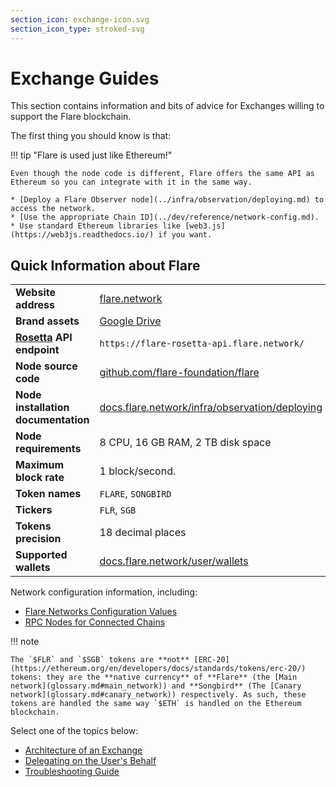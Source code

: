 ```yaml
---
section_icon: exchange-icon.svg
section_icon_type: stroked-svg
---
```


# Exchange Guides

This section contains information and bits of advice for Exchanges willing to support the Flare blockchain.

The first thing you should know is that:

!!! tip "Flare is used just like Ethereum!"

    Even though the node code is different, Flare offers the same API as Ethereum so you can integrate with it in the same way.

    * [Deploy a Flare Observer node](../infra/observation/deploying.md) to access the network.
    * [Use the appropriate Chain ID](../dev/reference/network-config.md).
    * Use standard Ethereum libraries like [web3.js](https://web3js.readthedocs.io/) if you want.

## Quick Information about Flare

|                                         |                                                                                     |
| --------------------------------------- | ----------------------------------------------------------------------------------- |
| **Website address**                     | [flare.network](https://flare.network)                                              |
| **Brand assets**                        | [Google Drive][brand-assets]                                                        |
| **[Rosetta][rosetta-api] API endpoint** | `https://flare-rosetta-api.flare.network/`                                          |
| **Node source code**                    | [github.com/flare-foundation/flare][github]                                         |
| **Node installation documentation**     | [docs.flare.network/infra/observation/deploying](../infra/observation/deploying.md) |
| **Node requirements**                   | 8 CPU, 16 GB RAM, 2 TB disk space                                                   |
| **Maximum block rate**                  | 1 block/second.                                                                     |
| **Token names**                         | `FLARE`, `SONGBIRD`                                                                 |
| **Tickers**                             | `FLR`, `SGB`                                                                        |
| **Tokens precision**                    | 18 decimal places                                                                   |
| **Supported wallets**                   | [docs.flare.network/user/wallets](../user/wallets/index.md)                         |

[brand-assets]: https://drive.google.com/drive/folders/1mPrtIBb2k88E4f1fguEm3eAXLW74xOry?usp=sharing
[github]: https://github.com/flare-foundation/flare
[rosetta-api]: <https://www.rosetta-api.org/>

Network configuration information, including:

* [Flare Networks Configuration Values](../dev/reference/network-config.md#flare-networks)
* [RPC Nodes for Connected Chains](../dev/reference/network-config.md#connected-networks)

!!! note

    The `$FLR` and `$SGB` tokens are **not** [ERC-20](https://ethereum.org/en/developers/docs/standards/tokens/erc-20/) tokens: they are the **native currency** of **Flare** (the [Main network](glossary.md#main_network)) and **Songbird** (The [Canary network](glossary.md#canary_network)) respectively. As such, these tokens are handled the same way `$ETH` is handled on the Ethereum blockchain.

Select one of the topics below:

* [Architecture of an Exchange](./architecture.md)
* [Delegating on the User's Behalf](./delegation.md)
* [Troubleshooting Guide](./troubleshooting.md)
